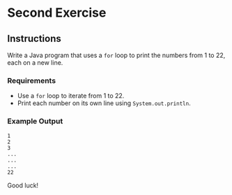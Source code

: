 # Second Exercise

## Instructions

Write a Java program that uses a `for` loop to print the numbers from 1 to 22, each on a new line.

### Requirements

- Use a `for` loop to iterate from 1 to 22.
- Print each number on its own line using `System.out.println`.

### Example Output

```
1
2
3
...
...
...
22
```

Good luck!
